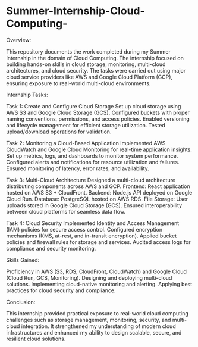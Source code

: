 # Summer-Internship-Cloud-Computing-
Overview:


This repository documents the work completed during my Summer Internship in the domain of Cloud Computing. The internship focused on building hands-on skills in cloud storage, monitoring, multi-cloud architectures, and cloud security.
The tasks were carried out using major cloud service providers like AWS and Google Cloud Platform (GCP), ensuring exposure to real-world multi-cloud environments.

Internship Tasks:

Task 1: Create and Configure Cloud Storage
Set up cloud storage using AWS S3 and Google Cloud Storage (GCS).
Configured buckets with proper naming conventions, permissions, and access policies.
Enabled versioning and lifecycle management for efficient storage utilization.
Tested upload/download operations for validation.

Task 2: Monitoring a Cloud-Based Application
Implemented AWS CloudWatch and Google Cloud Monitoring for real-time application insights.
Set up metrics, logs, and dashboards to monitor system performance.
Configured alerts and notifications for resource utilization and failures.
Ensured monitoring of latency, error rates, and availability.

Task 3: Multi-Cloud Architecture
Designed a multi-cloud architecture distributing components across AWS and GCP.
Frontend: React application hosted on AWS S3 + CloudFront.
Backend: Node.js API deployed on Google Cloud Run.
Database: PostgreSQL hosted on AWS RDS.
File Storage: User uploads stored in Google Cloud Storage (GCS).
Ensured interoperability between cloud platforms for seamless data flow.

Task 4: Cloud Security
Implemented Identity and Access Management (IAM) policies for secure access control.
Configured encryption mechanisms (KMS, at-rest, and in-transit encryption).
Applied bucket policies and firewall rules for storage and services.
Audited access logs for compliance and security monitoring.


Skills Gained:

Proficiency in AWS (S3, RDS, CloudFront, CloudWatch) and Google Cloud (Cloud Run, GCS, Monitoring).
Designing and deploying multi-cloud solutions.
Implementing cloud-native monitoring and alerting.
Applying best practices for cloud security and compliance.


Conclusion:

This internship provided practical exposure to real-world cloud computing challenges such as storage management, monitoring, security, and multi-cloud integration. It strengthened my understanding of modern cloud infrastructures and enhanced my ability to design scalable, secure, and resilient cloud solutions.
